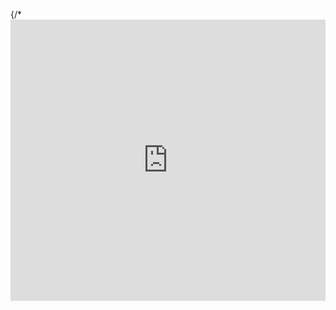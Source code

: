  {/* <iframe
          title="SoundCloud"
          width="100%"
          height="450"
          scrolling="no"
          frameBorder="no"
          allow="autoplay"
          src="https://w.soundcloud.com/player/?url=https%3A//api.soundcloud.com/tracks/556627674&color=%23e53935&auto_play=true&hide_related=false&show_comments=true&show_user=true&show_reposts=false&show_teaser=true&visual=true"
        /> */}
